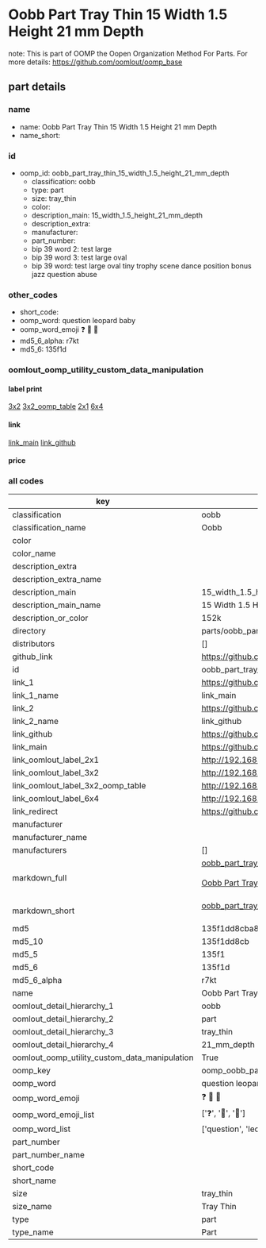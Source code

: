 # Oobb Part Tray Thin 15 Width 1.5 Height 21 mm Depth  

note: This is part of OOMP the Oopen Organization Method For Parts. For more details: https://github.com/oomlout/oomp_base

##  part details
  







### name
* name: Oobb Part Tray Thin 15 Width 1.5 Height 21 mm Depth
* name_short: 
### id
* oomp_id: oobb_part_tray_thin_15_width_1.5_height_21_mm_depth
  * classification: oobb
  * type: part
  * size: tray_thin
  * color: 
  * description_main: 15_width_1.5_height_21_mm_depth
  * description_extra: 
  * manufacturer: 
  * part_number: 
  * bip 39 word 2: test large
  * bip 39 word 3: test large oval
  * bip 39 word: test large oval tiny trophy scene dance position bonus jazz question abuse

### other_codes
* short_code: 
* oomp_word: question leopard baby
* oomp_word_emoji :question: :leopard: :baby:
* md5_6_alpha: r7kt
* md5_6: 135f1d






### oomlout_oomp_utility_custom_data_manipulation
#### label print
[3x2](http://192.168.1.245:1112/?label=oomp%20r7kt)
[3x2_oomp_table](http://192.168.1.108:1112/?label=oomp%20r7kt)
[2x1](http://192.168.1.242:1112/?label=oomp%20r7kt)
[6x4](http://192.168.1.55:1112/?label=oomp%20r7kt)    

#### link

[link_main](https://github.com/oomlout/oomlout_oomp_version_1_messy/tree/main/parts/oobb_part_tray_thin_15_width_1.5_height_21_mm_depth) [link_github](https://github.com/oomlout/oomlout_oomp_version_1_messy/tree/main/parts/oobb_part_tray_thin_15_width_1.5_height_21_mm_depth)                             

#### price







### all codes 
| key | value |  
| --- | --- |  
| classification | oobb |  
| classification_name | Oobb |  
| color |  |  
| color_name |  |  
| description_extra |  |  
| description_extra_name |  |  
| description_main | 15_width_1.5_height_21_mm_depth |  
| description_main_name | 15 Width 1.5 Height 21 mm Depth |  
| description_or_color | 152k |  
| directory | parts/oobb_part_tray_thin_15_width_1.5_height_21_mm_depth |  
| distributors | [] |  
| github_link | https://github.com/oomlout/oomlout_oomp_part_src/tree/main/parts/oobb_part_tray_thin_15_width_1.5_height_21_mm_depth |  
| id | oobb_part_tray_thin_15_width_1.5_height_21_mm_depth |  
| link_1 | https://github.com/oomlout/oomlout_oomp_version_1_messy/tree/main/parts/oobb_part_tray_thin_15_width_1.5_height_21_mm_depth |  
| link_1_name | link_main |  
| link_2 | https://github.com/oomlout/oomlout_oomp_version_1_messy/tree/main/parts/oobb_part_tray_thin_15_width_1.5_height_21_mm_depth |  
| link_2_name | link_github |  
| link_github | https://github.com/oomlout/oomlout_oomp_version_1_messy/tree/main/parts/oobb_part_tray_thin_15_width_1.5_height_21_mm_depth |  
| link_main | https://github.com/oomlout/oomlout_oomp_version_1_messy/tree/main/parts/oobb_part_tray_thin_15_width_1.5_height_21_mm_depth |  
| link_oomlout_label_2x1 | http://192.168.1.242:1112/?label=oomp%20r7kt |  
| link_oomlout_label_3x2 | http://192.168.1.245:1112/?label=oomp%20r7kt |  
| link_oomlout_label_3x2_oomp_table | http://192.168.1.108:1112/?label=oomp%20r7kt |  
| link_oomlout_label_6x4 | http://192.168.1.55:1112/?label=oomp%20r7kt |  
| link_redirect | https://github.com/oomlout/oomlout_oomp_version_1_messy/tree/main/parts/oobb_part_tray_thin_15_width_1.5_height_21_mm_depth |  
| manufacturer |  |  
| manufacturer_name |  |  
| manufacturers | [] |  
| markdown_full | [oobb_part_tray_thin_15_width_1.5_height_21_mm_depth](none)<br>[](none)<br>[Oobb Part Tray Thin 15 Width 1.5 Height 21 Mm Depth](none)<br><br> |  
| markdown_short | [oobb_part_tray_thin_15_width_1.5_height_21_mm_depth](none)<br><br> |  
| md5 | 135f1dd8cba866eb02747e273b5f4efc |  
| md5_10 | 135f1dd8cb |  
| md5_5 | 135f1 |  
| md5_6 | 135f1d |  
| md5_6_alpha | r7kt |  
| name | Oobb Part Tray Thin 15 Width 1.5 Height 21 mm Depth |  
| oomlout_detail_hierarchy_1 | oobb |  
| oomlout_detail_hierarchy_2 | part |  
| oomlout_detail_hierarchy_3 | tray_thin |  
| oomlout_detail_hierarchy_4 | 21_mm_depth |  
| oomlout_oomp_utility_custom_data_manipulation | True |  
| oomp_key | oomp_oobb_part_tray_thin_15_width_1.5_height_21_mm_depth |  
| oomp_word | question leopard baby |  
| oomp_word_emoji | :question: :leopard: :baby: |  
| oomp_word_emoji_list | [':question:', ':leopard:', ':baby:'] |  
| oomp_word_list | ['question', 'leopard', 'baby'] |  
| part_number |  |  
| part_number_name |  |  
| short_code |  |  
| short_name |  |  
| size | tray_thin |  
| size_name | Tray Thin |  
| type | part |  
| type_name | Part |  
